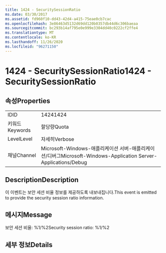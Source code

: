 ```yaml
---
title: 1424 - SecuritySessionRatio
ms.date: 03/30/2017
ms.assetid: fd960f10-dd43-42d4-a415-75eae0cb7cac
ms.openlocfilehash: 3e86463d5132d69dd120b0357db44d6c306baeaa
ms.sourcegitcommit: bc293b14af795e0e999e3304dd40c0222cf2ffe4
ms.translationtype: MT
ms.contentlocale: ko-KR
ms.lasthandoff: 11/26/2020
ms.locfileid: "96271150"
---
```

# <a name="1424---securitysessionratio"></a><span data-ttu-id="19e95-102">1424 - SecuritySessionRatio</span><span class="sxs-lookup"><span data-stu-id="19e95-102">1424 - SecuritySessionRatio</span></span>

## <a name="properties"></a><span data-ttu-id="19e95-103">속성</span><span class="sxs-lookup"><span data-stu-id="19e95-103">Properties</span></span>  
  
|||  
|-|-|  
|<span data-ttu-id="19e95-104">ID</span><span class="sxs-lookup"><span data-stu-id="19e95-104">ID</span></span>|<span data-ttu-id="19e95-105">1424</span><span class="sxs-lookup"><span data-stu-id="19e95-105">1424</span></span>|  
|<span data-ttu-id="19e95-106">키워드</span><span class="sxs-lookup"><span data-stu-id="19e95-106">Keywords</span></span>|<span data-ttu-id="19e95-107">할당량</span><span class="sxs-lookup"><span data-stu-id="19e95-107">Quota</span></span>|  
|<span data-ttu-id="19e95-108">Level</span><span class="sxs-lookup"><span data-stu-id="19e95-108">Level</span></span>|<span data-ttu-id="19e95-109">자세히</span><span class="sxs-lookup"><span data-stu-id="19e95-109">Verbose</span></span>|  
|<span data-ttu-id="19e95-110">채널</span><span class="sxs-lookup"><span data-stu-id="19e95-110">Channel</span></span>|<span data-ttu-id="19e95-111">Microsoft-Windows-애플리케이션 서버-애플리케이션/디버그</span><span class="sxs-lookup"><span data-stu-id="19e95-111">Microsoft-Windows-Application Server-Applications/Debug</span></span>|  
  
## <a name="description"></a><span data-ttu-id="19e95-112">Description</span><span class="sxs-lookup"><span data-stu-id="19e95-112">Description</span></span>  

 <span data-ttu-id="19e95-113">이 이벤트는 보안 세션 비율 정보를 제공하도록 내보내집니다.</span><span class="sxs-lookup"><span data-stu-id="19e95-113">This event is emitted to provide the security session ratio information.</span></span>  
  
## <a name="message"></a><span data-ttu-id="19e95-114">메시지</span><span class="sxs-lookup"><span data-stu-id="19e95-114">Message</span></span>  

 <span data-ttu-id="19e95-115">보안 세션 비율: %1/%2</span><span class="sxs-lookup"><span data-stu-id="19e95-115">Security session ratio: %1/%2</span></span>  
  
## <a name="details"></a><span data-ttu-id="19e95-116">세부 정보</span><span class="sxs-lookup"><span data-stu-id="19e95-116">Details</span></span>
